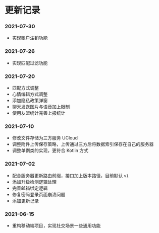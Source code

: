 更新记录
======

### 2021-07-30
- 实现账户注销功能

### 2021-07-26
- 实现匹配过滤功能

### 2021-07-20
- 匹配方式调整
- 心情编辑方式调整
- 添加隐私政策弹窗
- 聊天发送图片与语音加上限制
- 使用友盟统计完善上报统计

### 2021-07-10
- 修改文件存储为三方服务 UCloud
- 调整附件上传保存策略，上传通过三方后将数据索引保存在自己的服务器
- 调整单例类的实现，更符合 Kotlin 方式

### 2021-07-02
- 配合服务器更新路由前缀，接口加上版本路径，目前默认 `v1`
- 添加升级检测逻辑处理
- 完善邮箱绑定逻辑
- 修复密码登录页面崩溃问题
- 添加更新记录


### 2021-06-15
- 重构移动端项目，实现社交场景一些通用功能
